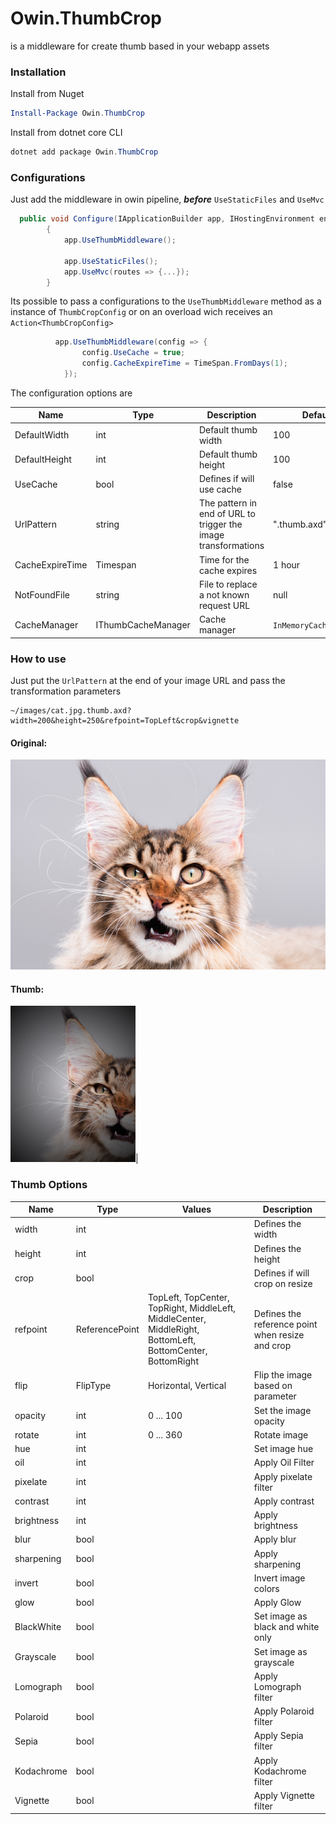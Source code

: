 # Owin.ThumbCrop

is a middleware for create thumb based in your webapp assets

### Installation

Install from Nuget

```powershell
Install-Package Owin.ThumbCrop
```

Install from dotnet core CLI

```powershell
dotnet add package Owin.ThumbCrop 
```
### Configurations

Just add the middleware in owin pipeline, ***before*** `UseStaticFiles` and `UseMvc`

```cs
  public void Configure(IApplicationBuilder app, IHostingEnvironment env)
        {
            app.UseThumbMiddleware();

            app.UseStaticFiles();
            app.UseMvc(routes => {...});
        }
```

Its possible to pass a configurations to the `UseThumbMiddleware` method as a instance of `ThumbCropConfig` or on an overload wich receives an `Action<ThumbCropConfig>`
  
```cs
          app.UseThumbMiddleware(config => {
                config.UseCache = true;
                config.CacheExpireTime = TimeSpan.FromDays(1);
            });
```

The configuration options are

| Name            | Type               | Description                                                    | Default                |
|-----------------|--------------------|----------------------------------------------------------------|------------------------|
| DefaultWidth    | int                | Default thumb width                                            | 100                    |
| DefaultHeight   | int                | Default thumb height                                           | 100                    |
| UseCache        | bool               | Defines if will use cache                                      | false                  |
| UrlPattern      | string             | The pattern in end of URL to trigger the image transformations | ".thumb.axd"           |
| CacheExpireTime | Timespan           | Time for the cache expires                                     | 1 hour                 |
| NotFoundFile    | string             | File to replace a not known request URL                        | null                   |
| CacheManager    | IThumbCacheManager | Cache manager                                                  | `InMemoryCacheManager` |


### How to use

Just put the `UrlPattern` at the end of your image URL and pass the transformation parameters

```
~/images/cat.jpg.thumb.axd?width=200&height=250&refpoint=TopLeft&crop&vignette
```
#### Original:
![Original](https://raw.githubusercontent.com/lucasteles/Owin.ThumbCrop/master/images/cat.jpg)

#### Thumb:
![Thumb](https://raw.githubusercontent.com/lucasteles/Owin.ThumbCrop/master/images/cat_thumb.png)|


### Thumb Options

| Name       | Type           | Values                                                                                                             | Description                                      |
|------------|----------------|--------------------------------------------------------------------------------------------------------------------|--------------------------------------------------|
| width      | int            |                                                                                                                    | Defines the width                                |
| height     | int            |                                                                                                                    | Defines the height                               |
| crop       | bool           |                                                                                                                    | Defines if will crop on resize                   |
| refpoint   | ReferencePoint | TopLeft,  TopCenter,  TopRight,  MiddleLeft,  MiddleCenter,  MiddleRight,  BottomLeft,  BottomCenter,  BottomRight | Defines the reference point when resize and crop |
| flip       | FlipType       | Horizontal, Vertical                                                                                               | Flip the image based on parameter                |
| opacity    | int            | 0 ... 100                                                                                                          | Set the image opacity                            |
| rotate     | int            | 0 ... 360                                                                                                          | Rotate image                                     |
| hue        | int            |                                                                                                                    | Set image hue                                    |
| oil        | int            |                                                                                                                    | Apply Oil Filter                                 |
| pixelate   | int            |                                                                                                                    | Apply pixelate filter                            |
| contrast   | int            |                                                                                                                    | Apply contrast                                   |
| brightness | int            |                                                                                                                    | Apply brightness                                 |
| blur       | bool           |                                                                                                                    | Apply blur                                       |
| sharpening | bool           |                                                                                                                    | Apply sharpening                                 |
| invert     | bool           |                                                                                                                    | Invert image colors                              |
| glow       | bool           |                                                                                                                    | Apply Glow                                       |
| BlackWhite | bool           |                                                                                                                    | Set image as black and white only                |
| Grayscale  | bool           |                                                                                                                    | Set image as grayscale                           |
| Lomograph  | bool           |                                                                                                                    | Apply Lomograph filter                           |
| Polaroid   | bool           |                                                                                                                    | Apply Polaroid filter                            |
| Sepia      | bool           |                                                                                                                    | Apply Sepia filter                               |
| Kodachrome | bool           |                                                                                                                    |  Apply Kodachrome filter                         |
| Vignette   | bool           |                                                                                                                    | Apply Vignette filter                            |

